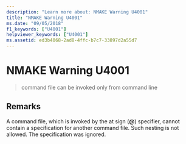 ```yaml
---
description: "Learn more about: NMAKE Warning U4001"
title: "NMAKE Warning U4001"
ms.date: "09/05/2018"
f1_keywords: ["U4001"]
helpviewer_keywords: ["U4001"]
ms.assetid: ed3b4068-2ad8-4ffc-b7c7-33897d2a55d7
---
```

# NMAKE Warning U4001

> command file can be invoked only from command line

## Remarks

A command file, which is invoked by the at sign (**\@**) specifier, cannot contain a specification for another command file. Such nesting is not allowed. The specification was ignored.

